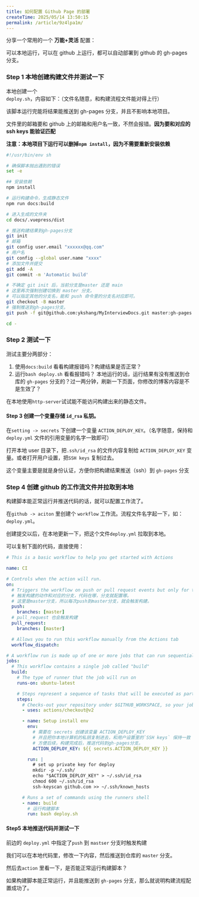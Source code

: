 ```yaml
---
title: 如何配置 Github Page 的部署
createTime: 2025/05/14 13:50:15
permalink: /article/9z4lpa1m/
---
```


分享一个常用的一个 **万能+灵活** 配置：

可以本地运行，可以在 github 上运行，都可以自动部署到 github 的 gh-pages 分支。

### Step 1 本地创建构建文件并测试一下

本地创建一个`deploy.sh`，内容如下：（文件名随意，和构建流程文件能对得上行）

该脚本运行完能将结果能推送到 gh-pages 分支，并且不影响本地项目。

文件里的邮箱要和 github 上的邮箱和用户名一致，不然会报错。**因为要和对应的 ssh keys 能验证匹配**

**注意：本地项目下运行可以删掉`npm install`，因为不需要重新安装依赖**

```bash
#!/usr/bin/env sh

# 确保脚本抛出遇到的错误
set -e

## 安装依赖
npm install

# 运行构建命令，生成静态文件
npm run docs:build

# 进入生成的文件夹
cd docs/.vuepress/dist

# 推送构建结果到gh-pages分支
git init
# 邮箱
git config user.email "xxxxxx@qq.com"
# 用户名
git config --global user.name "xxxx"
# 添加文件并提交
git add -A
git commit -m 'Automatic build'

# 不确定 git init 后，当前分支是master 还是 main
# 这里再次强制创建切换到 master 分支。
# 可以指定其他的分支名，能和 push 命令里的分支名对应即可。
git checkout -B master
# 强制推送到gh-pages分支。
git push -f git@github.com:ykshang/MyInterviewDocs.git master:gh-pages

cd -
```

### Step 2 测试一下

测试主要分两部分：

1. 使用`docs:build` 看看构建报错吗？构建结果是否正常？
2. 运行`bash deploy.sh` 看看报错吗？ 本地运行的话，运行结果有没有推送到仓库的 `gh-pages` 分支的？过一两分钟，刷新一下页面，你修改的博客内容是不是生效了？

在本地使用`http-server`试试能不能访问构建出来的静态文件。

#### Step 3 创建一个变量存储 `id_rsa` 私钥。

在`setting -> secrets` 下创建一个变量 `ACTION_DEPLOY_KEY`。（名字随意，保持和 `deploy.yml` 文件的引用变量的名字一致即可）

打开本地 user 目录下，把`.ssh/id_rsa` 的文件内容复制给 `ACTION_DEPLOY_KEY` 变量。或者打开用户设置，把`SSH keys` 复制过去。

这个变量主要是就是身份认证，方便你把构建结果推送（ssh）到 `gh-pages` 分支

### Step 4 创建 github 的工作流文件并拉取到本地

构建脚本能正常运行并推送代码的话，就可以配置工作流了。

在`github -> aciton` 里创建个 `workflow` 工作流。流程文件名字起一下，如：`deploy.yml`。

创建提交以后，在本地更新一下，把这个文件`deploy.yml` 拉取到本地。

可以复制下面的代码，直接使用：

```yml
# This is a basic workflow to help you get started with Actions

name: CI

# Controls when the action will run.
on:
  # Triggers the workflow on push or pull request events but only for the master branch
  # 触发构建的动作和对应的分支，代码在哪，分支就配置哪。
  # 这里是master分支，所以每次push到master分支，就会触发构建。
  push:
    branches: [master]
  # pull_request 也会触发构建
  pull_request:
    branches: [master]

  # Allows you to run this workflow manually from the Actions tab
  workflow_dispatch:

# A workflow run is made up of one or more jobs that can run sequentially or in parallel
jobs:
  # This workflow contains a single job called "build"
  build:
    # The type of runner that the job will run on
    runs-on: ubuntu-latest

    # Steps represent a sequence of tasks that will be executed as part of the job
    steps:
      # Checks-out your repository under $GITHUB_WORKSPACE, so your job can access it
      - uses: actions/checkout@v2

      - name: Setup install env
        env:
          # 需要在 secrets 创建该变量 ACTION_DEPLOY_KEY
          # 并且把你本地计算机的私钥复制进去，和用户设置里的`SSH keys` 保持一致
          # 方便后续，构建完成后，推送代码到gh-pages分支。
          ACTION_DEPLOY_KEY: ${{ secrets.ACTION_DEPLOY_KEY }}

        run: |
          # set up private key for deploy
          mkdir -p ~/.ssh/
          echo "$ACTION_DEPLOY_KEY" > ~/.ssh/id_rsa
          chmod 600 ~/.ssh/id_rsa
          ssh-keyscan github.com >> ~/.ssh/known_hosts

      # Runs a set of commands using the runners shell
      - name: build
        # 运行构建脚本
        run: bash deploy.sh
```

#### Step5 本地推送代码并测试一下

前边的 `deploy.yml` 中指定了`push` 到 `mastser` 分支时触发构建

我们可以在本地代码里，修改一下内容，然后推送到仓库的 `master` 分支。

然后去`action` 里看一下，是否能正常运行构建脚本？

如果构建脚本能正常运行，并且能推送到 `gh-pages` 分支，那么就说明构建流程配置成功了。

